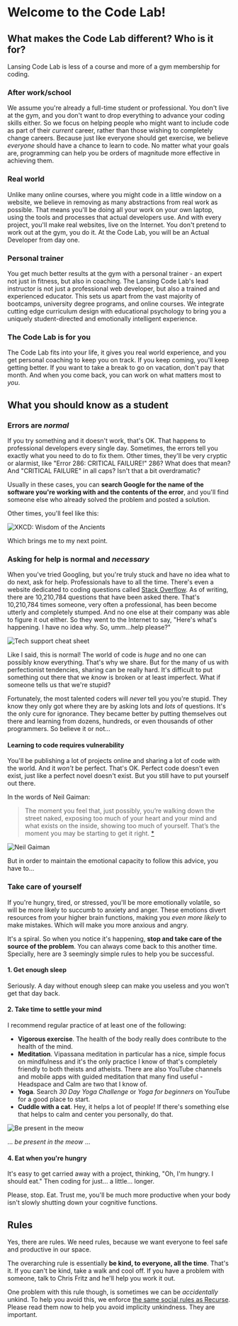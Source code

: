 # Welcome to the Code Lab!

## What makes the Code Lab different? Who is it for?

Lansing Code Lab is less of a course and more of a gym membership for coding.

### After work/school

We assume you're already a full-time student or professional. You don't live at the gym, and you don't want to drop everything to advance your coding skills either. So we focus on helping people who might want to include code as part of their _current_ career, rather than those wishing to completely change careers. Because just like everyone should get exercise, we believe _everyone_ should have a chance to learn to code. No matter what your goals are, programming can help you be orders of magnitude more effective in achieving them.

### Real world

Unlike many online courses, where you might code in a little window on a website, we believe in removing as many abstractions from real work as possible. That means you'll be doing all your work on your own laptop, using the tools and processes that actual developers use. And with every project, you'll make real websites, live on the Internet. You don't pretend to work out at the gym, you do it. At the Code Lab, you will be an Actual Developer from day one.

### Personal trainer

You get much better results at the gym with a personal trainer - an expert not just in fitness, but also in coaching. The Lansing Code Lab's lead instructor is not just a professional web developer, but also a trained and experienced educator. This sets us apart from the vast majority of bootcamps, university degree programs, and online courses. We integrate cutting edge curriculum design with educational psychology to bring you a uniquely student-directed and emotionally intelligent experience.

### The Code Lab is for you

The Code Lab fits into your life, it gives you real world experience, and you get personal coaching to keep you on track. If you keep coming, you'll keep getting better. If you want to take a break to go on vacation, don't pay that month. And when you come back, you can work on what matters most to _you_.

## What you should know as a student

### Errors are _normal_

If you try something and it doesn't work, that's OK. That happens to professional developers every single day. Sometimes, the errors tell you exactly what you need to do to fix them. Other times, they'll be very cryptic or alarmist, like "Error 286: CRITICAL FAILURE!" 286? What does that mean? And "CRITICAL FAILURE" in all caps? Isn't that a bit overdramatic?

Usually in these cases, you can __search Google for the name of the software you're working with and the contents of the error__, and you'll find someone else who already solved the problem and posted a solution.

Other times, you'll feel like this:

![XKCD: Wisdom of the Ancients](https://imgs.xkcd.com/comics/wisdom_of_the_ancients.png)

Which brings me to my next point.

### Asking for help is normal and _necessary_

When you've tried Googling, but you're truly stuck and have no idea what to do next, ask for help. Professionals have to all the time. There's even a website dedicated to coding questions called [Stack Overflow](http://stackoverflow.com/). As of writing, there are 10,210,784 questions that have been asked there. That's 10,210,784 times someone, very often a professional, has been become utterly and completely stumped. And no one else at their company was able to figure it out either. So they went to the Internet to say, "Here's what's happening. I have no idea why. So, umm...help please?"

![Tech support cheat sheet](https://imgs.xkcd.com/comics/tech_support_cheat_sheet.png)

Like I said, this is normal! The world of code is _huge_ and no one can possibly know everything. That's why we share. But for the many of us with perfectionist tendencies, sharing can be really hard. It's difficult to put something out there that we _know_ is broken or at least imperfect. What if someone tells us that we're stupid?

Fortunately, the most talented coders will _never_ tell you you're stupid. They know they only got where they are by asking lots and _lots_ of questions. It's the only cure for ignorance. They became better by putting themselves out there and learning from dozens, hundreds, or even thousands of other programmers. So believe it or not...

#### Learning to code requires vulnerability

You'll be publishing a lot of projects online and sharing a lot of code with the world. And it _won't_ be perfect. That's OK. Perfect code doesn't even exist, just like a perfect novel doesn't exist. But you still have to put yourself out there.

In the words of Neil Gaiman:

> The moment you feel that, just possibly, you’re walking down the street naked, exposing too much of your heart and your mind and what exists on the inside, showing too much of yourself. That’s the moment you may be starting to get it right. [*](https://vimeo.com/42372767#t=11m50s)

![Neil Gaiman](http://cbldf.org/wp-content/uploads/2013/10/NEIL-GAIMAN_510x380.jpg)

But in order to maintain the emotional capacity to follow this advice, you have to...

### Take care of yourself

If you're hungry, tired, or stressed, you'll be more emotionally volatile, so will be more likely to succumb to anxiety and anger. These emotions divert resources from your higher brain functions, making you _even more likely_ to make mistakes. Which will make you more anxious and angry.

It's a spiral. So when you notice it's happening, __stop and take care of the source of the problem__. You can always come back to this another time. Specially, here are 3 seemingly simple rules to help you be successful.

#### 1. Get enough sleep

Seriously. A day without enough sleep can make you useless and you won't get that day back.

#### 2. Take time to settle your mind

I recommend regular practice of at least one of the following:

- __Vigorous exercise__. The health of the body really does contribute to the health of the mind.
- __Meditation__. Vipassana meditation in particular has a nice, simple focus on mindfulness and it's the only practice I know of that's completely friendly to both theists and atheists. There are also YouTube channels and mobile apps with guided meditation that many find useful - Headspace and Calm are two that I know of.
- __Yoga__. Search _30 Day Yoga Challenge_ or _Yoga for beginners_ on YouTube for a good place to start.
- __Cuddle with a cat__. Hey, it helps a lot of people! If there's something else that helps to calm and center you personally, do that.

![Be present in the meow](http://www.toxel.com/wp-content/uploads/2012/02/yogacats09.jpg)

... _be present in the meow_ ...

#### 4. Eat when you're hungry

It's easy to get carried away with a project, thinking, "Oh, I'm hungry. I should eat." Then coding for just... a little... longer.

Please, stop. Eat. Trust me, you'll be much more productive when your body isn't slowly shutting down your cognitive functions.

## Rules

Yes, there are rules. We need rules, because we want everyone to feel safe and productive in our space.

The overarching rule is essentially __be kind, to everyone, all the time__. That's it. If you can't be kind, take a walk and cool off. If you have a problem with someone, talk to Chris Fritz and he'll help you work it out.

One problem with this rule though, is sometimes we can be _accidentally_ unkind. To help you avoid this, we enforce [the same social rules as Recurse](https://www.recurse.com/manual#sub-sec-social-rules). Please read them now to help you avoid implicity unkindness. They are important.
